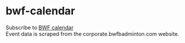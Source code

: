 # bwf-calendar

Subscribe to [BWF calendar](https://calendar.google.com/calendar/u/0?cid=YWVjZjU4ZGRiN2QzMWMwNDgxOWE5YWQ5YmRkNzE4YTE3NjA5ZjIzNmRhMzEyMTVkMWNlN2QwODg2MWZmZWZkY0Bncm91cC5jYWxlbmRhci5nb29nbGUuY29t)  
Event data is scraped from the corporate.bwfbadminton.com website.
